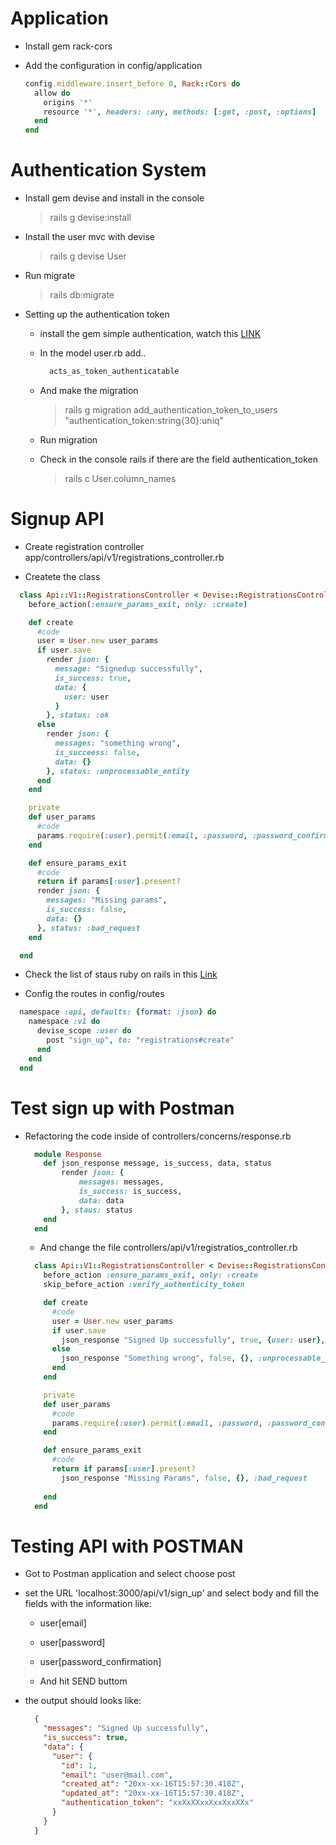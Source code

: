 # Application

* Install gem rack-cors

* Add the configuration in config/application

  ```ruby
  config.middleware.insert_before 0, Rack::Cors do
    allow do
      origins '*'
      resource '*', headers: :any, methods: [:get, :post, :options]
    end
  end
  ```

# Authentication System

* Install gem devise and install in the console

  > rails g devise:install

* Install the user mvc with devise

  > rails g devise User

* Run migrate

  > rails db:migrate

* Setting up the authentication token

  - install the gem simple authentication, watch this [LINK](https://github.com/gonzalo-bulnes/simple_token_authentication)

  - In the model user.rb add..

    ```ruby
      acts_as_token_authenticatable
    ```

  - And make the migration

    >rails g migration add_authentication_token_to_users "authentication_token:string{30}:uniq"

  - Run migration
  
  - Check in the console rails if there are the field authentication_token

    > rails c
    User.column_names

# Signup API

  - Create registration controller app/controllers/api/v1/registrations_controller.rb

  - Createte the class

  ```ruby
    class Api::V1::RegistrationsController < Devise::RegistrationsController
      before_action(:ensure_params_exit, only: :create)

      def create
        #code
        user = User.new user_params
        if user.save
          render json: {
            message: "Signedup successfully",
            is_success: true,
            data: {
              user: user
            }
          }, status: :ok
        else
          render json: {
            messages: "something wrong",
            is_succeess: false,
            data: {}
          }, status: :unprocessable_entity
        end
      end

      private
      def user_params
        #code
        params.require(:user).permit(:email, :password, :password_confirmation)
      end

      def ensure_params_exit
        #code
        return if params[:user].present?
        render json: {
          messages: "Missing params",
          is_success: false,
          data: {}
        }, status: :bad_request
      end

    end
  ```

  - Check  the list of staus ruby on rails in this [Link](https://gist.github.com/mlanett/a31c340b132ddefa9cca)

  - Config the routes in config/routes

  ```ruby
    namespace :api, defaults: {format: :json} do
      namespace :v1 do
        devise_scope :user do
          post "sign_up", to: "registrations#create"
        end
      end
    end
  ```

# Test sign up with Postman

- Refactoring the code inside of controllers/concerns/response.rb

  ```ruby
    module Response
      def json_response message, is_success, data, status
          render json: {
              messages: messages,
              is_success: is_success,
              data: data
          }, staus: status
      end
    end
  ```

  - And change the file controllers/api/v1/registratios_controller.rb

  ```ruby
    class Api::V1::RegistrationsController < Devise::RegistrationsController
      before_action :ensure_params_exit, only: :create
      skip_before_action :verify_authenticity_token

      def create
        #code
        user = User.new user_params
        if user.save
          json_response "Signed Up successfully", true, {user: user}, :ok
        else
          json_response "Something wrong", false, {}, :unprocessable_entity
        end
      end

      private
      def user_params
        #code
        params.require(:user).permit(:email, :password, :password_confirmation)
      end

      def ensure_params_exit
        #code
        return if params[:user].present?
          json_response "Missing Params", false, {}, :bad_request
        
      end
    end
  ```

# Testing API with POSTMAN

  * Got to Postman application and select choose post
  
  * set the URL 'localhost:3000/api/v1/sign_up' and select body and fill the fields with the information like:
    - user[email]
    
    - user[password]
    
    - user[password_confirmation]
    
    * And hit SEND buttom

  * the output should looks like: 

    ```json 
      {
        "messages": "Signed Up successfully",
        "is_success": true,
        "data": {
          "user": {
            "id": 1,
            "email": "user@mail.com",
            "created_at": "20xx-xx-16T15:57:30.418Z",
            "updated_at": "20xx-xx-16T15:57:30.418Z",
            "authentication_token": "xxXxXXxxXxxXxxXXx"
          }
        }
      }
    ```




  